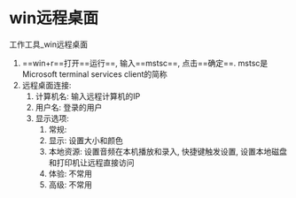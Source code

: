 # win远程桌面

工作工具_win远程桌面


1. ==win+r==打开==运行==, 输入==mstsc==, 点击==确定==. mstsc是Microsoft terminal services client的简称
2. 远程桌面连接:
   1. 计算机名: 输入远程计算机的IP
   2. 用户名: 登录的用户
   3. 显示选项:
      1. 常规:
      2. 显示: 设置大小和颜色
      3. 本地资源: 设置音频在本机播放和录入, 快捷键触发设置, 设置本地磁盘和打印机让远程直接访问
      4. 体验: 不常用
      5. 高级: 不常用